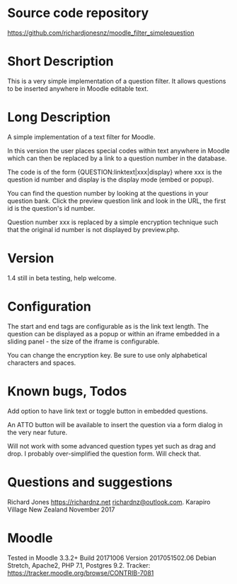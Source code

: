 Source code repository
=====================
https://github.com/richardjonesnz/moodle_filter_simplequestion

Short Description
=================
This is a very simple implementation of a question filter. It allows questions to be
inserted anywhere in Moodle editable text.

Long Description
===============
A simple implementation of a text filter for Moodle. 

In this version the user places special codes within text anywhere in Moodle which 
can then be replaced by a link to a question number in the database.  

The code is of the form {QUESTION:linktext|xxx|display} where xxx is the question id
number and display is the display mode (embed or popup).  

You can find the question number by looking at the questions in your question bank. 
Click the preview question link and look in the URL, the first id is the question's id number. 

Question number xxx is replaced by a simple encryption technique such that 
the original id number is not displayed by preview.php.

Version
=======
1.4 still in beta testing, help welcome.

Configuration
=============
The start and end tags are configurable as is the link text length.
The question can be displayed as a popup or within an iframe embedded in a sliding 
panel - the size of the iframe is configurable.

You can change the encryption key.  Be sure to use only alphabetical characters 
and spaces.

Known bugs, Todos
=================
Add option to have link text or toggle button in embedded questions.

An ATTO button will be available to insert the question via a form dialog in the
very near future.

Will not work with some advanced question types yet such as drag and drop. I probably
over-simplified the question form. Will check that.

Questions and suggestions
=========================
Richard Jones https://richardnz.net richardnz@outlook.com.
Karapiro Village
New Zealand
November 2017

Moodle
======
Tested in Moodle 3.3.2+ Build 20171006 Version 2017051502.06
Debian Stretch, Apache2, PHP 7.1, Postgres 9.2.
Tracker: https://tracker.moodle.org/browse/CONTRIB-7081